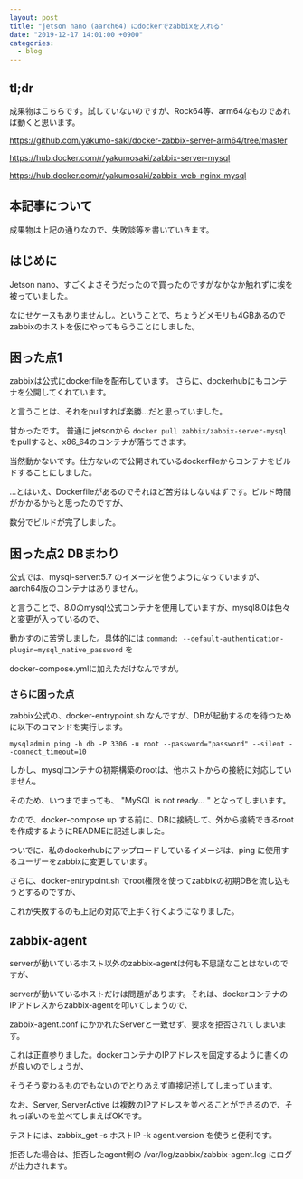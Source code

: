 ```yaml
---
layout: post
title: "jetson nano (aarch64) にdockerでzabbixを入れる"
date: "2019-12-17 14:01:00 +0900"
categories: 
  - blog
---
```

## tl;dr

成果物はこちらです。試していないのですが、Rock64等、arm64なものであれば動くと思います。  

<a href="https://github.com/yakumo-saki/docker-zabbix-server-arm64/tree/master">https://github.com/yakumo-saki/docker-zabbix-server-arm64/tree/master  

<a href="https://hub.docker.com/r/yakumosaki/zabbix-server-mysql">https://hub.docker.com/r/yakumosaki/zabbix-server-mysql  

<a href="https://hub.docker.com/r/yakumosaki/zabbix-web-nginx-mysql">https://hub.docker.com/r/yakumosaki/zabbix-web-nginx-mysql  

## 本記事について

成果物は上記の通りなので、失敗談等を書いていきます。  

## はじめに

Jetson nano、すごくよさそうだったので買ったのですがなかなか触れずに埃を被っていました。  

なにせケースもありませんし。ということで、ちょうどメモリも4GBあるのでzabbixのホストを仮にやってもらうことにしました。  

## 困った点1

zabbixは公式にdockerfileを配布しています。 さらに、dockerhubにもコンテナを公開してくれています。  

と言うことは、それをpullすれば楽勝…だと思っていました。  

甘かったです。 普通に jetsonから `docker pull zabbix/zabbix-server-mysql` をpullすると、x86_64のコンテナが落ちてきます。  

当然動かないです。仕方ないので公開されているdockerfileからコンテナをビルドすることにしました。  


…とはいえ、Dockerfileがあるのでそれほど苦労はしないはずです。ビルド時間がかかるかもと思ったのですが、  

数分でビルドが完了しました。  

## 困った点2 DBまわり

公式では、mysql-server:5.7 のイメージを使うようになっていますが、aarch64版のコンテナはありません。  

と言うことで、8.0のmysql公式コンテナを使用していますが、mysql8.0は色々と変更が入っているので、  

動かすのに苦労しました。具体的には `command: --default-authentication-plugin=mysql_native_password` を  

docker-compose.ymlに加えただけなんですが。  

### さらに困った点

zabbix公式の、docker-entrypoint.sh なんですが、DBが起動するのを待つために以下のコマンドを実行します。  

`mysqladmin ping -h db -P 3306 -u root --password="password" --silent --connect_timeout=10`  

しかし、mysqlコンテナの初期構築のrootは、他ホストからの接続に対応していません。  

そのため、いつまでまっても、 "MySQL is not ready... " となってしまいます。  

なので、docker-compose up する前に、DBに接続して、外から接続できるrootを作成するようにREADMEに記述しました。  

ついでに、私のdockerhubにアップロードしているイメージは、ping に使用するユーザーをzabbixに変更しています。  


さらに、docker-entrypoint.sh でroot権限を使ってzabbixの初期DBを流し込もうとするのですが、  

これが失敗するのも上記の対応で上手く行くようになりました。  

## zabbix-agent

serverが動いているホスト以外のzabbix-agentは何も不思議なことはないのですが、  

serverが動いているホストだけは問題があります。それは、dockerコンテナのIPアドレスからzabbix-agentを叩いてしまうので、  

zabbix-agent.conf にかかれたServerと一致せず、要求を拒否されてしまいます。  

これは正直参りました。dockerコンテナのIPアドレスを固定するように書くのが良いのでしょうが、  

そうそう変わるものでもないのでとりあえず直接記述してしまっています。  

なお、Server, ServerActive は複数のIPアドレスを並べることができるので、それっぽいのを並べてしまえばOKです。  

テストには、zabbix_get -s ホストIP -k agent.version を使うと便利です。  

拒否した場合は、拒否したagent側の /var/log/zabbix/zabbix-agent.log にログが出力されます。  

